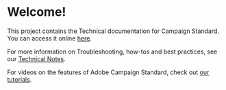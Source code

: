 # Welcome!

This project contains the Technical documentation for Campaign Standard. You can access it online [here](https://docs.adobe.com/content/help/en/campaign-standard/using/campaign-standard-home.html).

For more information on Troubleshooting, how-tos and best practices, see our [Technical Notes](https://helpx.adobe.com/campaign/kb/acs-article-list.html).

For videos on the features of Adobe Campaign Standard, check out [our tutorials](https://docs.adobe.com/content/help/en/campaign-learn/campaign-standard-tutorials/overview.html).
